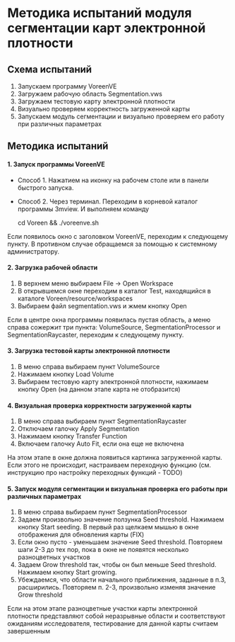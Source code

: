 Методика испытаний модуля сегментации карт электронной плотности
================================================================

Схема испытаний
---------------
1. Запускаем программу VoreenVE
2. Загружаем рабочую область Segmentation.vws
3. Загружаем тестовую карту электронной плотности
4. Визуально проверяем корректность загруженной карты
5. Запускаем модуль сегментации и визуально проверяем его работу при различных параметрах


Методика испытаний
------------------

#### 1. Запуск программы VoreenVE

* Способ 1. Нажатием на иконку на рабочем столе или в панели быстрого запуска.
* Способ 2. Через терминал. Переходим в корневой каталог программы 3mview. И выполняем команду

    cd Voreen && ./voreenve.sh

Если появилось окно с заголовком VoreenVE, переходим к следующему пункту. В противном случае обращаемся за помощью к системному администратору.

#### 2. Загрузка рабочей области

1. В верхнем меню выбираем File -> Open Workspace
2. В открывшемся окне переходим в каталог Test, находящийся в каталоге Voreen/resource/workspaces
3. Выбираем файл segmentation.vws и жмем кнопку Open

Если в центре окна программы появилась пустая область, а меню справа сожержит три пункта: VolumeSource, SegmentationProcessor и SegmentationRaycaster, переходим к следующему пункту.

#### 3. Загрузка тестовой карты электронной плотности

1. В меню справа выбираем пункт VolumeSource
2. Нажимаем кнопку Load Volume
3. Выбираем тестовую карту электронной плотности, нажимаем кнопку Open (на данном этапе карта не отобразится)

#### 4. Визуальная проверка корректности загруженной карты

1. В меню справа выбираем пункт SegmentationRaycaster
2. Отключаем галочку Apply Segmentation
3. Нажимаем кнопку Transfer Function
4. Включаем галочку Auto Fit, если она еще не включена

На этом этапе в окне должна появиться картинка загруженной карты. Если этого не происходит, настраиваем переходную функцию (см. инструкцию про настройку переходных функций - TODO)

#### 5. Запуск модуля сегментации и визуальная проверка его работы при различных параметрах

1. В меню справа выбираем пункт SegmentationProcessor
2. Задаем произвольно значение ползунка Seed threshold. Нажимаем кнопку Start seeding. В первый раз щелкаем мышью в окне отображения для обновления карты (FIX)
3. Если окно пусто - уменьшаем значение Seed threshold. Повторяем шаги 2-3 до тех пор, пока в окне не появятся несколько разноцветных участков
4. Задаем Grow threshold так, чтобы он был меньше Seed threshold. Нажимаем кнопку Start growing.
5. Убеждаемся, что области начального приближения, заданные в п.3, расширились. Повторяем п. 2-3, произвольно изменяя значение Grow threshold
 
Если на этом этапе разноцветные участки карты электронной плотности представляют собой неразрывные области и соответствуют ожиданиям исследователя, тестирование для данной карты считаем завершенным
